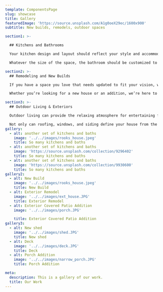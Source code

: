 ```yaml
---
template: ComponentsPage
slug: showcase
title: Gallery
featuredImage: 'https://source.unsplash.com/A1g0oeX29ec/1600x900'
subtitle: New builds, remodels, outdoor spaces

section1: >-

  ## Kitchens and Bathrooms

  Your kitchen design and layout should reflect your style and accommodate all your cooking needs.  Remodeling your kitchen is one of the fastest ways to increase the value of your home. We use quality materials and focus on how to define the space in a way that best suits you.

  Whatever the size of the space, the bathroom should be customized to fit your needs. Whether you need a new tub, tile, or plumbing, we work on all aspects of the bathroom to create a space that’s both functional and high quality.

section2: >-
  ## Remodeling and New Builds

  If you have a space you love that needs updated to fit your vision, we can help you to redefine your space. We’ve done everything from  [this type of update to that type of update]. We’ll take the time to understand your goals and help you to not only update your space, but also to increase the value of your house.

  Whether you’re looking for a new house or an addition, we’re here to help you define your vision by utilizing the space and the budget you have. Let building a new house be an exciting and enjoyable experience as we help you to create your dream. If you don’t need a new house but want to expand your space, we have you covered here to. Some of our most popular projects are three-season rooms and additions.

section3: >-
  ## Outdoor Living & Exteriors

  Outdoor living can provide the relaxing atmosphere for entertaining friends and family. Whether you need a deck or a patio, or you want to bring to life your outdoor space dreams of an outdoor kitchen, we’ve got you covered.

  Not only can roofing, windows, and siding define your house from the outside, but they can also protect the insider. We make sure to provide quality and dependable materials to do both.
gallery:
  - alt: another set of kitchens and baths
    image: '../../images/rooks_house.jpeg'
    title: So many kitchens and baths
  - alt: another set of kitchens and baths
    image: 'https://source.unsplash.com/collection/9296402'
    title: So many kitchens and baths
  - alt: another set of kitchens and baths
    image: 'https://source.unsplash.com/collection/9930600'
    title: So many kitchens and baths
gallery2:
  - alt: New Build
    image: '../../images/rooks_house.jpeg'
    title: New Build
  - alt: Exterior Remodel
    image: '../../images/ext_house.JPG'
    title: Exterior Remodel
  - alt: Exterior Covered Patio Addition
    image: '../../images/porch.JPG'

    title: Exterior Covered Patio Addition
gallery3:
  - alt: New shed
    image: '../../images/shed.JPG'
    title: New shed
  - alt: Deck
    image: '../../images/deck.JPG'
    title: Deck
  - alt: Porch Addition
    image: '../../images/narrow_porch.JPG'
    title: Porch Addition

meta:
  description: This is a gallery of our work.
  title: Our Work
---
```

